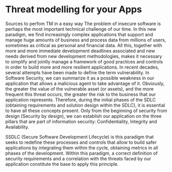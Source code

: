 # Threat modelling for your Apps
Sources to perfom TM in a easy way
The problem of insecure software is perhaps the most important technical challenge of our time. In this new paradigm, we find increasingly complex applications that support and manage huge amounts of business and process data from millions of users, sometimes as critical as personal and financial data. All this, together with more and more immediate development deadlines associated and new needs derived from new development methodologies, makes it necessary to simplify and jointly manage a framework of good practices and controls in order to build more and more resilient applications.
In recent decades, several attempts have been made to define the term vulnerability. In Software Security, we can summarize it as a possible weakness in our application that allows a malicious agent to take advantage of it. Obviously, the greater the value of the vulnerable asset (or assets), and the more frequent this threat occurs, the greater the risk to the business that our application represents. Therefore, during the initial phases of the SDLC (obtaining requirements and solution design within the SDLC), it is essential to have all these concepts present. Only from the beginning of security from design (Security by design), we can establish our application on the three pillars that are part of information security: Confidentiality, Integrity and Availability.

SSDLC (Secure Software Development Lifecycle) is this paradigm that seeks to redefine these processes and controls that allow to build safer applications by integrating them within the cycle, obtaining metrics in all phases of the development. Within this paradigm, a correct definition of security requirements and a correlation with the threats faced by our application constitute the base to apply this principle.
